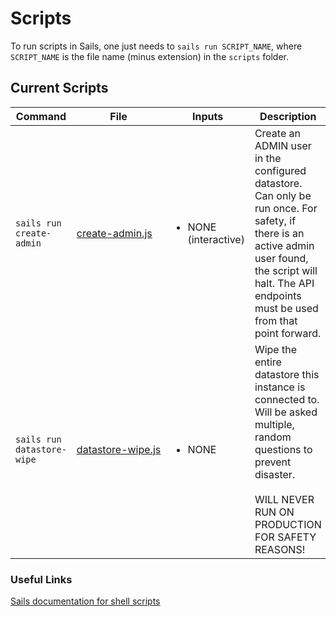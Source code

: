 # Scripts

To run scripts in Sails, one just needs to `sails run SCRIPT_NAME`, where `SCRIPT_NAME` is the file name (minus extension) in the `scripts` folder.

## Current Scripts

<table>
    <thead>
        <th>Command</th>
        <th>File</th>
        <th>Inputs</th>
        <th>Description</th>
    </thead>
    <tbody>
        <tr>
            <td><pre><code>sails run create-admin</code></pre></td>
            <td nowrap><a href="create-admin.js">create-admin.js</a></td>
            <td>
                <ul>
                    <li>NONE (interactive)</li>
                </ul>
            </td>
            <td>
                Create an ADMIN user in the configured datastore. Can only be run once. For safety, if there is an active admin user found, the script will halt. The API endpoints must be used from that point forward.
            </td>
        </tr>
        <tr>
            <td><pre><code>sails run datastore-wipe</code></pre></td>
            <td nowrap><a href="datastore-wipe.js">datastore-wipe.js</a></td>
            <td><ul><li>NONE</li></ul></td>
            <td>Wipe the entire datastore this instance is connected to. Will be asked multiple, random questions to prevent disaster.<br /><br />WILL NEVER RUN ON PRODUCTION FOR SAFETY REASONS!</td>
        </tr>
    </tbody>
</table>

### Useful Links

[Sails documentation for shell scripts](https://sailsjs.com/documentation/concepts/shell-scripts)
